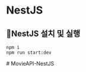 # NestJS

## 🚀NestJS 설치 및 실행

```
npm i
npm run start:dev
```
#   M o v i e A P I - N e s t J S  
 